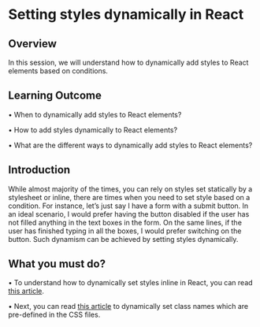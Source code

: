 ﻿# **Setting styles dynamically in React**

## Overview

In this session, we will understand how to dynamically add styles to React elements based on conditions.


## Learning Outcome

•	When to dynamically add styles to React elements?

•	How to add styles dynamically to React elements?

•	What are the different ways to dynamically add styles to React elements?


## Introduction

While almost majority of the times, you can rely on styles set statically by a stylesheet or inline, there are times when you need to set style based on a condition.
For instance, let’s just say I have a form with a submit button. In an ideal scenario, I would prefer having the button disabled if the user has not filled anything in the text boxes in the form. On the same lines, if the user has finished typing in all the boxes, I would prefer switching on the button. Such dynamism can be achieved by setting styles dynamically.

## What you must do?
•	To understand how to dynamically set styles inline in React, you can read [this article](https://medium.com/@henrytran/basics-dynamic-styles-with-react-react-native-29f41e552164).

•	Next, you can read [this article](https://www.andreasreiterer.at/dynamically-add-classes/) to dynamically set class names which are pre-defined in the CSS files.

